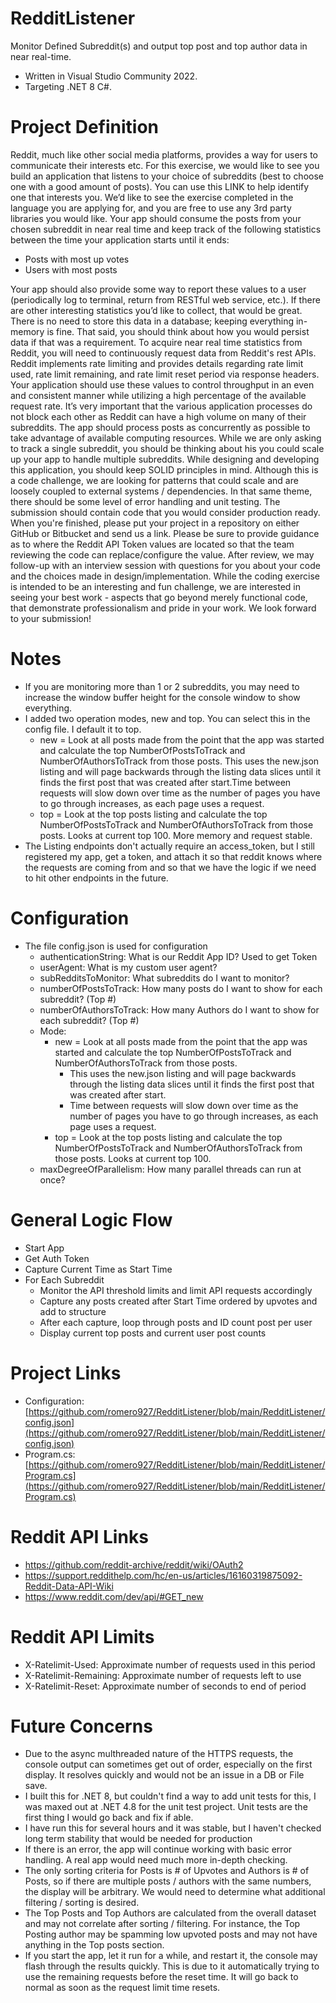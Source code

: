 # RedditListener
Monitor Defined Subreddit(s) and output top post and top author data in near real-time. 
- Written in Visual Studio Community 2022.
- Targeting .NET 8 C#.

# Project Definition
Reddit, much like other social media platforms, provides a way for users to communicate their interests etc. For this exercise, we would like to see you build an application that listens to your choice of subreddits (best to choose one with a good amount of posts). You can use this LINK to help identify one that interests you.  We’d like to see the exercise completed in the language you are applying for, and you are free to use any 3rd party libraries you would like. Your app should consume the posts from your chosen subreddit in near real time and keep track of the following statistics between the time your application starts until it ends:
- Posts with most up votes
- Users with most posts
  
Your app should also provide some way to report these values to a user (periodically log to terminal, return from RESTful web service, etc.). If there are other interesting statistics you’d like to collect, that would be great. There is no need to store this data in a database; keeping everything in-memory is fine. That said, you should think about how you would persist data if that was a requirement. To acquire near real time statistics from Reddit, you will need to continuously request data from Reddit's rest APIs.  Reddit implements rate limiting and provides details regarding rate limit used, rate limit remaining, and rate limit reset period via response headers.  Your application should use these values to control throughput in an even and consistent manner while utilizing a high percentage of the available request rate. It’s very important that the various application processes do not block each other as Reddit can have a high volume on many of their subreddits.  The app should process posts as concurrently as possible to take advantage of available computing resources. While we are only asking to track a single subreddit, you should be thinking about his you could scale up your app to handle multiple subreddits. While designing and developing this application, you should keep SOLID principles in mind. Although this is a code challenge, we are looking for patterns that could scale and are loosely coupled to external systems / dependencies. In that same theme, there should be some level of error handling and unit testing. The submission should contain code that you would consider production ready. When you're finished, please put your project in a repository on either GitHub or Bitbucket and send us a link. Please be sure to provide guidance as to where the Reddit API Token values are located so that the team reviewing the code can replace/configure the value. After review, we may follow-up with an interview session with questions for you about your code and the choices made in design/implementation. While the coding exercise is intended to be an interesting and fun challenge, we are interested in seeing your best work - aspects that go beyond merely functional code, that demonstrate professionalism and pride in your work.  We look forward to your submission!

# Notes
- If you are monitoring more than 1 or 2 subreddits, you may need to increase the window buffer height for the console window to show everything. 
- I added two operation modes, new and top. You can select this in the config file. I default it to top.
  - new = Look at all posts made from the point that the app was started and calculate the top NumberOfPostsToTrack and NumberOfAuthorsToTrack from those posts. This uses the new.json listing and will page backwards through the listing data slices until it finds the first post that was created after start.Time between requests will slow down over time as the number of pages you have to go through increases, as each page uses a request.
   - top = Look at the top posts listing and calculate the top NumberOfPostsToTrack and NumberOfAuthorsToTrack from those posts. Looks at current top 100. More memory and request stable.
 - The Listing endpoints don't actually require an access_token, but I still registered my app, get a token, and attach it so that reddit knows where the requests are coming from and so that we have the logic if we need to hit other endpoints in the future.

# Configuration
- The file config.json is used for configuration
  - authenticationString: What is our Reddit App ID? Used to get Token
  - userAgent: What is my custom user agent?
  - subRedditsToMonitor: What subreddits do I want to monitor?
  - numberOfPostsToTrack: How many posts do I want to show for each subreddit? (Top #)
  - numberOfAuthorsToTrack: How many Authors do I want to show for each subreddit? (Top #)
  - Mode: 
    - new = Look at all posts made from the point that the app was started and calculate the top NumberOfPostsToTrack and NumberOfAuthorsToTrack from those posts.
      - This uses the new.json listing and will page backwards through the listing data slices until it finds the first post that was created after start.
      - Time between requests will slow down over time as the number of pages you have to go through increases, as each page uses a request.
    - top = Look at the top posts listing and calculate the top NumberOfPostsToTrack and NumberOfAuthorsToTrack from those posts. Looks at current top 100.
  - maxDegreeOfParallelism: How many parallel threads can run at once?

# General Logic Flow
- Start App
- Get Auth Token
- Capture Current Time as Start Time
- For Each Subreddit
  - Monitor the API threshold limits and limit API requests accordingly
  - Capture any posts created after Start Time ordered by upvotes and add to structure
  - After each capture, loop through posts and ID count post per user
  - Display current top posts and current user post counts

# Project Links
- Configuration: [https://github.com/romero927/RedditListener/blob/main/RedditListener/config.json](https://github.com/romero927/RedditListener/blob/main/RedditListener/config.json)
- Program.cs: [https://github.com/romero927/RedditListener/blob/main/RedditListener/Program.cs](https://github.com/romero927/RedditListener/blob/main/RedditListener/Program.cs)

# Reddit API Links
- https://github.com/reddit-archive/reddit/wiki/OAuth2
- https://support.reddithelp.com/hc/en-us/articles/16160319875092-Reddit-Data-API-Wiki
- https://www.reddit.com/dev/api/#GET_new

# Reddit API Limits
- X-Ratelimit-Used: Approximate number of requests used in this period
- X-Ratelimit-Remaining: Approximate number of requests left to use
- X-Ratelimit-Reset: Approximate number of seconds to end of period

# Future Concerns
- Due to the async multhreaded nature of the HTTPS requests, the console output can sometimes get out of order, especially on the first display. It resolves quickly and would not be an issue in a DB or File save.
- I built this for .NET 8, but couldn't find a way to add unit tests for this, I was maxed out at .NET 4.8 for the unit test project. Unit tests are the first thing I would go back and fix if able.
- I have run this for several hours and it was stable, but I haven't checked long term stability that would be needed for production
- If there is an error, the app will continue working with basic error handling. A real app would need much more in-depth checking.
- The only sorting criteria for Posts is # of Upvotes and Authors is # of Posts, so if there are multiple posts / authors with the same numbers, the display will be arbitrary. We would need to determine what additional filtering / sorting is desired.
- The Top Posts and Top Authors are calculated from the overall dataset and may not correlate after sorting / filtering. For instance, the Top Posting author may be spamming low upvoted posts and may not have anything in the Top posts section.
- If you start the app, let it run for a while, and restart it, the console may flash through the results quickly. This is due to it automatically trying to use the remaining requests before the reset time. It will go back to normal as soon as the request limit time resets.

